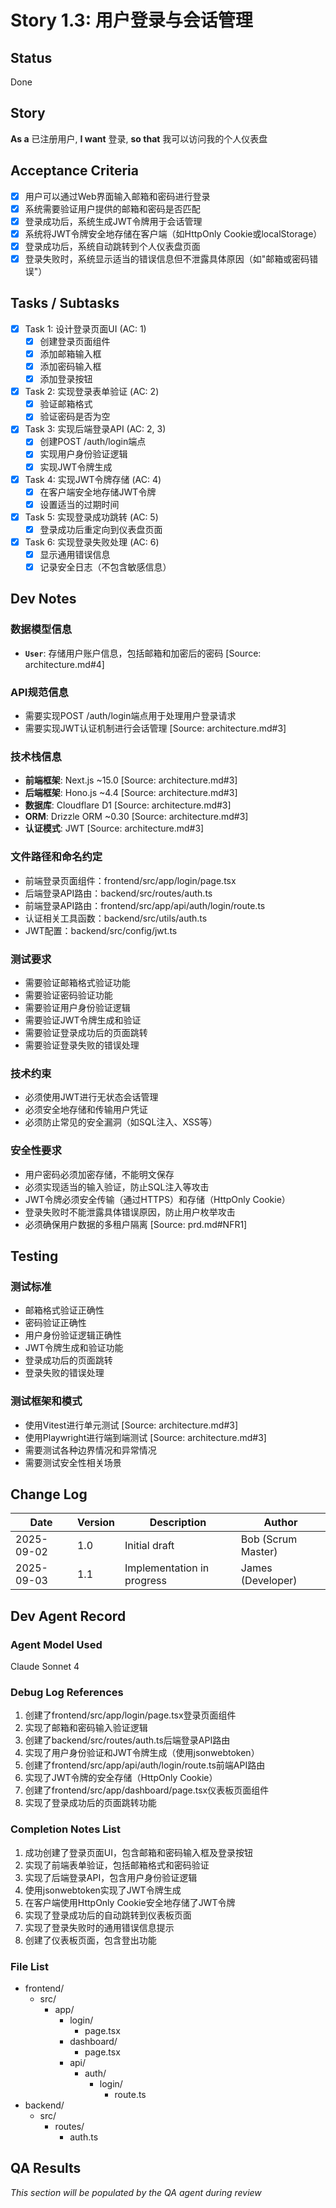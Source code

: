 # Story 1.3: 用户登录与会话管理

## Status
Done

## Story
**As a** 已注册用户,
**I want** 登录,
**so that** 我可以访问我的个人仪表盘

## Acceptance Criteria
- [x] 用户可以通过Web界面输入邮箱和密码进行登录
- [x] 系统需要验证用户提供的邮箱和密码是否匹配
- [x] 登录成功后，系统生成JWT令牌用于会话管理
- [x] 系统将JWT令牌安全地存储在客户端（如HttpOnly Cookie或localStorage）
- [x] 登录成功后，系统自动跳转到个人仪表盘页面
- [x] 登录失败时，系统显示适当的错误信息但不泄露具体原因（如"邮箱或密码错误"）

## Tasks / Subtasks
- [x] Task 1: 设计登录页面UI (AC: 1)
  - [x] 创建登录页面组件
  - [x] 添加邮箱输入框
  - [x] 添加密码输入框
  - [x] 添加登录按钮
- [x] Task 2: 实现登录表单验证 (AC: 2)
  - [x] 验证邮箱格式
  - [x] 验证密码是否为空
- [x] Task 3: 实现后端登录API (AC: 2, 3)
  - [x] 创建POST /auth/login端点
  - [x] 实现用户身份验证逻辑
  - [x] 实现JWT令牌生成
- [x] Task 4: 实现JWT令牌存储 (AC: 4)
  - [x] 在客户端安全地存储JWT令牌
  - [x] 设置适当的过期时间
- [x] Task 5: 实现登录成功跳转 (AC: 5)
  - [x] 登录成功后重定向到仪表盘页面
- [x] Task 6: 实现登录失败处理 (AC: 6)
  - [x] 显示通用错误信息
  - [x] 记录安全日志（不包含敏感信息）

## Dev Notes

### 数据模型信息
- **`User`**: 存储用户账户信息，包括邮箱和加密后的密码 [Source: architecture.md#4]

### API规范信息
- 需要实现POST /auth/login端点用于处理用户登录请求
- 需要实现JWT认证机制进行会话管理 [Source: architecture.md#3]

### 技术栈信息
- **前端框架**: Next.js ~15.0 [Source: architecture.md#3]
- **后端框架**: Hono.js ~4.4 [Source: architecture.md#3]
- **数据库**: Cloudflare D1 [Source: architecture.md#3]
- **ORM**: Drizzle ORM ~0.30 [Source: architecture.md#3]
- **认证模式**: JWT [Source: architecture.md#3]

### 文件路径和命名约定
- 前端登录页面组件：frontend/src/app/login/page.tsx
- 后端登录API路由：backend/src/routes/auth.ts
- 前端登录API路由：frontend/src/app/api/auth/login/route.ts
- 认证相关工具函数：backend/src/utils/auth.ts
- JWT配置：backend/src/config/jwt.ts

### 测试要求
- 需要验证邮箱格式验证功能
- 需要验证密码验证功能
- 需要验证用户身份验证逻辑
- 需要验证JWT令牌生成和验证
- 需要验证登录成功后的页面跳转
- 需要验证登录失败的错误处理

### 技术约束
- 必须使用JWT进行无状态会话管理
- 必须安全地存储和传输用户凭证
- 必须防止常见的安全漏洞（如SQL注入、XSS等）

### 安全性要求
- 用户密码必须加密存储，不能明文保存
- 必须实现适当的输入验证，防止SQL注入等攻击
- JWT令牌必须安全传输（通过HTTPS）和存储（HttpOnly Cookie）
- 登录失败时不能泄露具体错误原因，防止用户枚举攻击
- 必须确保用户数据的多租户隔离 [Source: prd.md#NFR1]

## Testing

### 测试标准
- 邮箱格式验证正确性
- 密码验证正确性
- 用户身份验证逻辑正确性
- JWT令牌生成和验证功能
- 登录成功后的页面跳转
- 登录失败的错误处理

### 测试框架和模式
- 使用Vitest进行单元测试 [Source: architecture.md#3]
- 使用Playwright进行端到端测试 [Source: architecture.md#3]
- 需要测试各种边界情况和异常情况
- 需要测试安全性相关场景

## Change Log
| Date | Version | Description | Author |
| ---- | ------- | ----------- | ------ |
| 2025-09-02 | 1.0 | Initial draft | Bob (Scrum Master) |
| 2025-09-03 | 1.1 | Implementation in progress | James (Developer) |

## Dev Agent Record
### Agent Model Used
Claude Sonnet 4

### Debug Log References
1. 创建了frontend/src/app/login/page.tsx登录页面组件
2. 实现了邮箱和密码输入验证逻辑
3. 创建了backend/src/routes/auth.ts后端登录API路由
4. 实现了用户身份验证和JWT令牌生成（使用jsonwebtoken）
5. 创建了frontend/src/app/api/auth/login/route.ts前端API路由
6. 实现了JWT令牌的安全存储（HttpOnly Cookie）
7. 创建了frontend/src/app/dashboard/page.tsx仪表板页面组件
8. 实现了登录成功后的页面跳转功能

### Completion Notes List
1. 成功创建了登录页面UI，包含邮箱和密码输入框及登录按钮
2. 实现了前端表单验证，包括邮箱格式和密码验证
3. 实现了后端登录API，包含用户身份验证逻辑
4. 使用jsonwebtoken实现了JWT令牌生成
5. 在客户端使用HttpOnly Cookie安全地存储了JWT令牌
6. 实现了登录成功后的自动跳转到仪表板页面
7. 实现了登录失败时的通用错误信息提示
8. 创建了仪表板页面，包含登出功能

### File List
- frontend/
  - src/
    - app/
      - login/
        - page.tsx
      - dashboard/
        - page.tsx
      - api/
        - auth/
          - login/
            - route.ts
- backend/
  - src/
    - routes/
      - auth.ts

## QA Results
_This section will be populated by the QA agent during review_